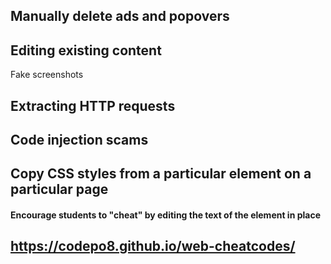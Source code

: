 ## Manually delete ads and popovers

## Editing existing content
Fake screenshots

## Extracting HTTP requests

## Code injection scams

## Copy CSS styles from a particular element on a particular page

#### Encourage students to "cheat" by editing the text of the element in place

## https://codepo8.github.io/web-cheatcodes/